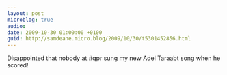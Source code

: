 ```yaml
---
layout: post
microblog: true
audio: 
date: 2009-10-30 01:00:00 +0100
guid: http://samdeane.micro.blog/2009/10/30/t5301452856.html
---
```

Disappointed that nobody at #qpr sung my new Adel Taraabt song when he scored!
